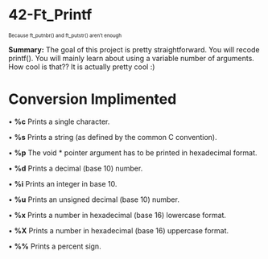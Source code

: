 # 42-Ft_Printf

<sub><sup>Because ft_putnbr() and ft_putstr() aren’t enough</sup></sub>

**Summary:**
The goal of this project is pretty straightforward. You will recode printf().
You will mainly learn about using a variable number of arguments. How cool is that??
It is actually pretty cool :)

# Conversion Implimented 

• **%c** Prints a single character.

• **%s** Prints a string (as defined by the common C convention).

• **%p** The void * pointer argument has to be printed in hexadecimal format.

• **%d** Prints a decimal (base 10) number.

• **%i** Prints an integer in base 10.

• **%u** Prints an unsigned decimal (base 10) number.

• **%x** Prints a number in hexadecimal (base 16) lowercase format.

• **%X** Prints a number in hexadecimal (base 16) uppercase format.

• **%%** Prints a percent sign.